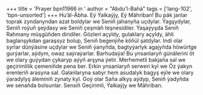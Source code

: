 +++
title = 'Prayer bpn11966 in '
author = "Abdu'l-Bahá"
tags = ['lang-102', 'bpn-unsorted']
+++
Hu’äl-Äbha.
    Eý Ýalkaýjy, Eý Mähriban! Bu päk janlar toprak zyndanyndan azat boldylar we Seniň jahanyňa uçdylar. Ýagşydylar, Seniň roýuň şeýdasy we Seniň çeşmäň teşnesidiler. Ýaşaýyşda Seniň Rahmany müşgüňden diridiler. Gözleri açyldy, gulaklary açyldy, ähli baglanşykdan garaşsyz bolup, Seniň begenjiňe köňül şatdylar. Indi olar syrlar dünýäsine uçdylar we Seniň ýanyňda, bagtyýarlyk agajyňda höwürtge gurýarlar, aýdym, owaz saýraýarlar.
    Barhudaýa! Bu ynsanlaryň günälerini öt we olary guýydan çykaryp aýyň arşyna ýetir. Merhemetli bakjaňa sal we geçirimlilik çemeniňde pena ber. Erkin ynsanlaryň serweri kyl we Öz ýakyn erenleriň arasyna sal.
        Galanlaryna sabyr hem asudalyk bagyş eýle we olary ýaradylyş äleminiň zynaty kyl. Goý olar Saňa alkyş aýdyp, Seniň ýadyňda we senaňda bolsunlar. Sensiň Geçirimli, Ýalkaýjy we Mähriban.
